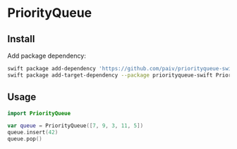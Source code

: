 PriorityQueue
==

Install
--
Add package dependency:

```sh
swift package add-dependency 'https://github.com/paiv/priorityqueue-swift.git' --from '1.0.0'
swift package add-target-dependency --package priorityqueue-swift PriorityQueue <target-name>
```


Usage
--
```swift
import PriorityQueue

var queue = PriorityQueue([7, 9, 3, 11, 5])
queue.insert(42)
queue.pop()
```
